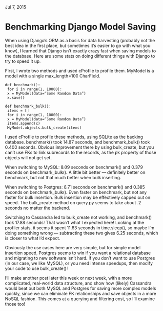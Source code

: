 Jul 7, 2015
# Benchmarking Django Model Saving

When using Django’s ORM as a basis for data harvesting (probably not the best idea in the first place, but sometimes it’s easier to go with what you know), I learned that Django isn’t exactly crazy fast when saving models to the database. Here are some stats on doing different things with Django to try to speed it up.

First, I wrote two methods and used cProfile to profile them. MyModel is a model with a single max_length=100 CharField.

    def benchmark():
     for i in range(1, 10000):
     x = MyModel(data=”Some Random Data”)
     x.save()

    def benchmark_bulk():
     items = []
     for i in range(1, 10000):
     x = MyModel(data=”Some Random Data”)
     items.append(x)
     MyModel.objects.bulk_create(items)

I used cProfile to profile these methods, using SQLite as the backing database. benchmark() took 14.87 seconds, and benchmark_bulk() took 0.400 seconds. Obvious improvement there by using bulk_create, but you can’t use FKs to link subrecords to the records, as the pk property of those objects will not get set.

When switching to MySQL: 8.09 seconds on benchmark() and 0.379 seconds on benchmark_bulk(). A little bit better — definitely better on benchmark, but not that much better when bulk inserting.

When switching to Postgres: 6.71 seconds on benchmark() and 0.385 seconds on benchmark_bulk(). Even faster on benchmark, but not any faster for bulk insertion. Bulk insertion may be effectively capped out on speed. The bulk_create method on query.py seems to take about .2 seconds no matter the backend.

Switching to Cassandra led to bulk_create not working, and benchmark() took 17.88 seconds! That wasn’t what I expected here! Looking at the profiler stats, it seems it spent 11.63 seconds in time.sleep(), so maybe I’m doing something wrong — subtracting these two gives 6.25 seconds, which is closer to what I’d expect.

Obviously the use cases here are very simple, but for simple model insertion speed, Postgres seems to win if you want a relational database and migrating to new software isn’t hard. If you don’t want to use Postgres (in our case, we like MySQL), or you need intense speedups, then modify your code to use bulk_create()!

I’ll make another post later this week or next week, with a more complicated, real-world data structure, and show how (likely) Cassandra would beat out both MySQL and Postgres for saving more complex models quickly, since we can eliminate FK relationships and save objects in a more NoSQL fashion. This comes at a querying and filtering cost, so I’ll examine those too!

